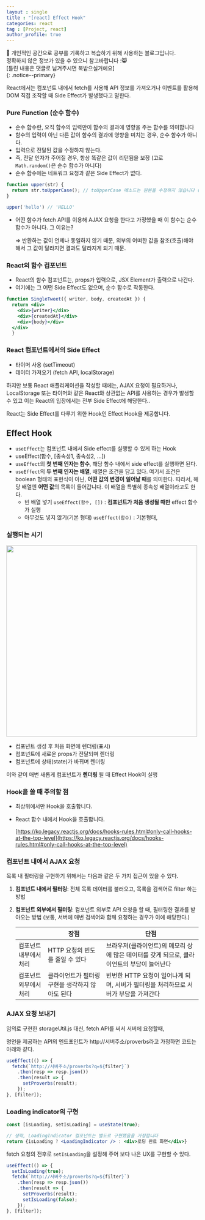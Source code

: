 ```yaml
---
layout : single
title : "[react] Effect Hook"
categories: react
tag : [Project, react]
author_profile: true
---
```


📌 개인적인 공간으로 공부를 기록하고 복습하기 위해 사용하는 블로그입니다. <br>
정확하지 않은 정보가 있을 수 있으니 참고바랍니다 :😸 <br>
[틀린 내용은 댓글로 남겨주시면 복받으실거에요]  
{: .notice--primary}


React에서는 컴포넌트 내에서 fetch를 사용해 API 정보를 가져오거나 이벤트를 활용해 DOM 직접 조작할 때 Side Effect가 발생했다고 말한다.

### **Pure Function (순수 함수)**

- 순수 함수란, 오직 함수의 입력만이 함수의 결과에 영향을 주는 함수를 의미합니다
- 함수의 입력이 아닌 다른 값이 함수의 결과에 영향을 미치는 경우, 순수 함수가 아니다.
- 입력으로 전달된 값을 수정하지 않는다.
- 즉, 전달 인자가 주어질 경우, 항상 똑같은 값이 리턴됨을 보장 (고로 `Math.random()`은 순수 함수가 아니다)
- 순수 함수에는 네트워크 요청과 같은 Side Effect가 없다.

```jsx
function upper(str) {
  return str.toUpperCase(); // toUpperCase 메소드는 원본을 수정하지 않습니다 (Immutable)
}

upper('hello') // 'HELLO'
```

- 어떤 함수가 fetch API를 이용해 AJAX 요청을 한다고 가정했을 때 이 함수는 순수 함수가 아니다. 그 이유는?
    
    ⇒ 반환하는 값이 언제나 동일하지 않기 때문, 외부의 어떠한 값을 참조(호출)해야 해서 그 값이 달라지면 결과도 달라지게 되기 때문.
    

### **React의 함수 컴포넌트**

- React의 함수 컴포넌트는, props가 입력으로, JSX Element가 출력으로 나간다.
- 여기에는 그 어떤 Side Effect도 없으며, 순수 함수로 작동한다.

```jsx
function SingleTweet({ writer, body, createdAt }) {
  return <div>
    <div>{writer}</div>
    <div>{createdAt}</div>
    <div>{body}</div>
  </div>
  }
```

### **React 컴포넌트에서의 Side Effect**

- 타이머 사용 (setTimeout)
- 데이터 가져오기 (fetch API, localStorage)

하지만 보통 React 애플리케이션을 작성할 때에는, AJAX 요청이 필요하거나, LocalStorage 또는 타이머와 같은 React와 상관없는 API를 사용하는 경우가 발생할 수 있고 이는 React의 입장에서는 전부 Side Effect에 해당한다..

React는 Side Effect를 다루기 위한 Hook인 Effect Hook을 제공합니다.

## Effect Hook

- `useEffect`는 컴포넌트 내에서 Side effect를 실행할 수 있게 하는 Hook
- useEffect(함수, [종속성1, 종속성2, ...])
- `useEffect`의 **첫 번째 인자는 함수**, 해당 함수 내에서 side effect를 실행하면 된다.
- `useEffect`의 **두 번째 인자는 배열**,  배열은 조건을 담고 있다. 여기서 조건은 boolean 형태의 표현식이 아닌, **어떤 값의 변경이 일어날 때**를 의미한다. 따라서, 해당 배열엔 **어떤 값**의 목록이 들어갑니다. 이 배열을 특별히 종속성 배열이라고도 한다.
    - 빈 배열 넣기 `useEffect(함수, [])` : **컴포넌트가 처음 생성될 때만** effect 함수가 실행
    - 아무것도 넣지 않기(기본 형태) `useEffect(함수)` : 기본형태,
    

### 실행되는 시기

<img src="https://github.com/user-attachments/assets/c190ff55-ac85-4953-bc94-bab60bdd61ba" width=500 />

- 컴포넌트 생성 후 처음 화면에 렌더링(표시)
- 컴포넌트에 새로운 props가 전달되며 렌더링
- 컴포넌트에 상태(state)가 바뀌며 렌더링

이와 같이 매번 새롭게 컴포넌트가 **렌더링** 될 때 Effect Hook이 실행

### **Hook을 쓸 때 주의할 점**

- 최상위에서만 Hook을 호출합니다.
- React 함수 내에서 Hook을 호출합니다.
    
    [https://ko.legacy.reactjs.org/docs/hooks-rules.html#only-call-hooks-at-the-top-level](https://ko.legacy.reactjs.org/docs/hooks-rules.html#only-call-hooks-at-the-top-level)
    

### 컴포넌트 내에서  **AJAX 요청**

목록 내 필터링을 구현하기 위해서는 다음과 같은 두 가지 접근이 있을 수 있다.

1. **컴포넌트 내에서 필터링**: 전체 목록 데이터를 불러오고, 목록을 검색어로 filter 하는 방법
2. **컴포넌트 외부에서 필터링**: 컴포넌트 외부로 API 요청을 할 때, 필터링한 결과를 받아오는 방법 (보통, 서버에 매번 검색어와 함께 요청하는 경우가 이에 해당한다.)
    
    
    |  | 장점 | 단점 |
    | --- | --- | --- |
    | 컴포넌트 내부에서 처리 | HTTP 요청의 빈도를 줄일 수 있다 | 브라우저(클라이언트)의 메모리 상에 많은 데이터를 갖게 되므로, 클라이언트의 부담이 늘어난다 |
    | 컴포넌트 외부에서 처리 | 클라이언트가 필터링 구현을 생각하지 않아도 된다 | 빈번한 HTTP 요청이 일어나게 되며, 서버가 필터링을 처리하므로 서버가 부담을 가져간다 |

### AJAX 요청 보내기

임의로 구현한 storageUtil.js 대신, fetch API를 써서 서버에 요청할때,

명언을 제공하는 API의 엔드포인트가 http://서버주소/proverbs라고 가정하면  코드는 아래와 같다.

```jsx
useEffect(() => {
  fetch(`http://서버주소/proverbs?q=${filter}`)
    .then(resp => resp.json())
    .then(result => {
      setProverbs(result);
    });
}, [filter]);
```

### Loading indicator의 구현

```jsx
const [isLoading, setIsLoading] = useState(true);

// 생략, LoadingIndicator 컴포넌트는 별도로 구현했음을 가정합니다
return {isLoading ? <LoadingIndicator /> : <div>로딩 완료 화면</div>}
```

fetch 요청의 전후로 `setIsLoading`을 설정해 주어 보다 나은 UX를 구현할 수 있다.

```jsx
useEffect(() => {
  setIsLoading(true);
  fetch(`http://서버주소/proverbs?q=${filter}`)
    .then(resp => resp.json())
    .then(result => {
      setProverbs(result);
      setIsLoading(false);
    });
}, [filter]);
```